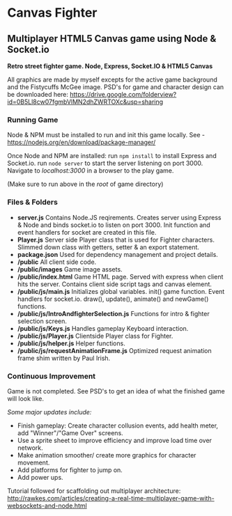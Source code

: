 # Canvas Fighter
## Multiplayer HTML5 Canvas game using Node &amp; Socket.io

**Retro street fighter game. Node, Express, Socket.IO & HTML5 Canvas**

All graphics are made by myself excepts for the active game background and the Fistycuffs McGee image. PSD's for game and character design can be downloaded here: https://drive.google.com/folderview?id=0B5Ll8cw07fgmbVlMN2dhZWRTOXc&usp=sharing

### Running Game
Node & NPM must be installed to run and init this game locally. 
See - https://nodejs.org/en/download/package-manager/

Once Node and NPM are installed:
run `npm install` to install Express and Socket.io.
run `node server` to start the server listening on port 3000.
Navigate to *localhost:3000* in a browser to the play game.

(Make sure to run above in the *root* of game directory)

### Files & Folders
- **server.js** Contains Node.JS reqirements. Creates server using Express & Node and binds socket.io to listen on port 3000. Init function and event handlers for socket are created in this file. 
- **Player.js** Server side Player class that is used for Fighter characters. Slimmed down class with getters, setter & an export statement.
- **package.json** Used for dependency management and project details.
- **/public** All client side code.
- **/public/images** Game image assets. 
- **/public/index.html** Game HTML page. Served with express when client hits the server. Contains client side script tags and canvas element. 
- **/public/js/main.js** Initializes global variables. init() game function. Event handlers for socket.io. draw(), update(), animate() and newGame() functions.
- **/public/js/IntroAndfighterSelection.js** Functions for intro & fighter selection screen. 
- **/public/js/Keys.js** Handles gameplay Keyboard interaction.
- **/public/js/Player.js** Clientside Player class for Fighter. 
- **/public/js/helper.js** Helper functions.
- **/public/js/requestAnimationFrame.js** Optimized request animation frame shim written by Paul Irish. 


### Continuous Improvement
Game is not completed. See PSD's to get an idea of what the finished game will look like. 

*Some major updates include:*
- Finish gameplay: Create character collusion events, add health meter, add "Winner"/"Game Over" screens.
- Use a sprite sheet to improve efficiency and improve load time over network.
- Make animation smoother/ create more graphics for character movement.
- Add platforms for fighter to jump on.
- Add power ups.

Tutorial followed for scaffolding out multiplayer architecture: http://rawkes.com/articles/creating-a-real-time-multiplayer-game-with-websockets-and-node.html

